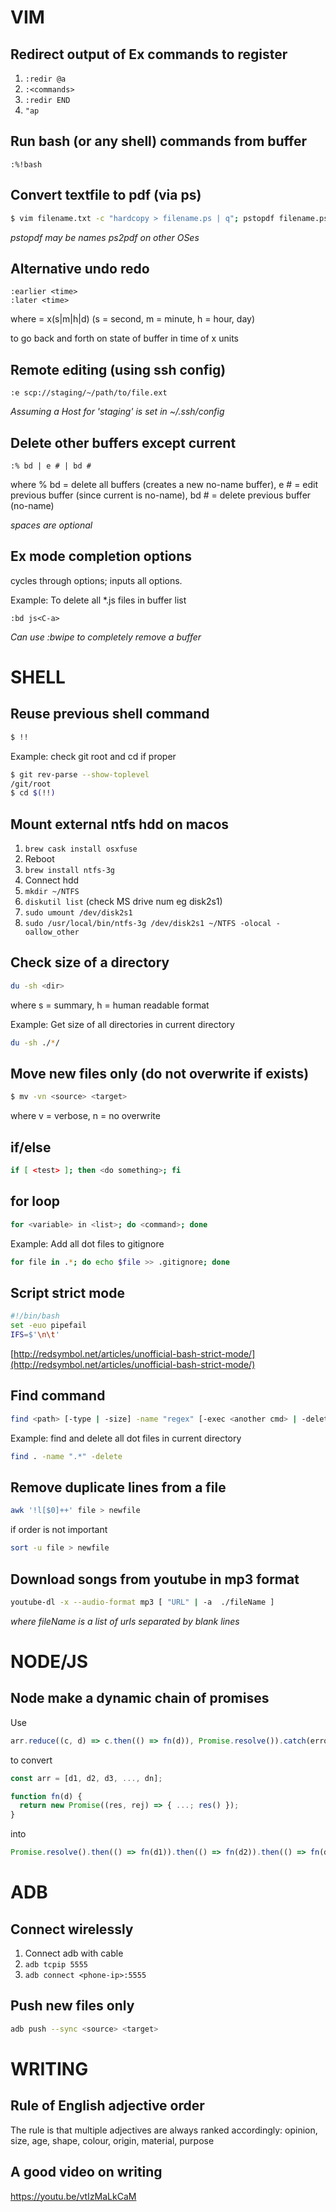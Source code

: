 
# VIM

## Redirect output of Ex commands to register

1. `:redir @a`
2. `:<commands>`
3. `:redir END`
4. `"ap`

## Run bash (or any shell) commands from buffer

```
:%!bash
```

## Convert textfile to pdf (via ps)

```sh
$ vim filename.txt -c "hardcopy > filename.ps | q"; pstopdf filename.ps
```

*pstopdf may be names ps2pdf on other OSes*

## Alternative undo redo

```vim
:earlier <time>
:later <time>
```
where <time> = x(s|m|h|d) (s = second, m = minute, h = hour, day)

to go back and forth on state of buffer in time of x units

## Remote editing (using ssh config)

```vim
:e scp://staging/~/path/to/file.ext
```

*Assuming a Host for 'staging' is set in ~/.ssh/config*

## Delete other buffers except current

```vim
:% bd | e # | bd #
```

where % bd = delete all buffers (creates a new no-name buffer),
  e # = edit previous buffer (since current is no-name),
  bd # = delete previous buffer (no-name)

*spaces are optional*

## Ex mode completion options

<TAB> cycles through options; <C-a> inputs all options.

Example: To delete all \*.js files in buffer list

```vi
:bd js<C-a>
```

*Can use :bwipe to completely remove a buffer*


# SHELL

## Reuse previous shell command

```sh
$ !!
```

Example: check git root and cd if proper

```sh
$ git rev-parse --show-toplevel
/git/root
$ cd $(!!)
```


## Mount external ntfs hdd on macos

1. `brew cask install osxfuse`
2. Reboot
3. `brew install ntfs-3g`
4. Connect hdd
5. `mkdir ~/NTFS`
6. `diskutil list` (check MS drive num eg disk2s1)
7. `sudo umount /dev/disk2s1`
8. `sudo /usr/local/bin/ntfs-3g /dev/disk2s1 ~/NTFS -olocal -oallow_other`

## Check size of a directory

```sh
du -sh <dir>
```
where s = summary, h = human readable format

Example: Get size of all directories in current directory

```sh
du -sh ./*/
```

## Move new files only (do not overwrite if exists)

```sh
$ mv -vn <source> <target>
```

where v = verbose, n = no overwrite

## if/else

```sh
if [ <test> ]; then <do something>; fi
```

## for loop

```sh
for <variable> in <list>; do <command>; done
```

Example: Add all dot files to gitignore
```sh
for file in .*; do echo $file >> .gitignore; done
```

## Script strict mode

```sh
#!/bin/bash
set -euo pipefail
IFS=$'\n\t'
```

[http://redsymbol.net/articles/unofficial-bash-strict-mode/](http://redsymbol.net/articles/unofficial-bash-strict-mode/)

## Find command

```sh
find <path> [-type | -size] -name "regex" [-exec <another cmd> | -delete]
```

Example: find and delete all dot files in current directory

```sh
find . -name ".*" -delete
```

## Remove duplicate lines from a file

```sh
awk '!l[$0]++' file > newfile
```

if order is not important

```sh
sort -u file > newfile
```

## Download songs from youtube in mp3 format

```sh
youtube-dl -x --audio-format mp3 [ "URL" | -a  ./fileName ]
```

*where fileName is a list of urls separated by blank lines*

# NODE/JS

## Node make a dynamic chain of promises

Use

```javascript
arr.reduce((c, d) => c.then(() => fn(d)), Promise.resolve()).catch(error);
```

to convert

```javascript
const arr = [d1, d2, d3, ..., dn];

function fn(d) {
  return new Promise((res, rej) => { ...; res() });
}
```

into

```javascript
Promise.resolve().then(() => fn(d1)).then(() => fn(d2)).then(() => fn(d3))...then(() => fn(dn)).catch(error)
```


# ADB

## Connect wirelessly

1. Connect adb with cable
2. `adb tcpip 5555`
3. `adb connect <phone-ip>:5555`

## Push new files only

```sh
adb push --sync <source> <target>
```


# WRITING

## Rule of English adjective order

The rule is that multiple adjectives are always ranked accordingly: opinion, size, age, shape, colour, origin, material, purpose

## A good video on writing

https://youtu.be/vtIzMaLkCaM
